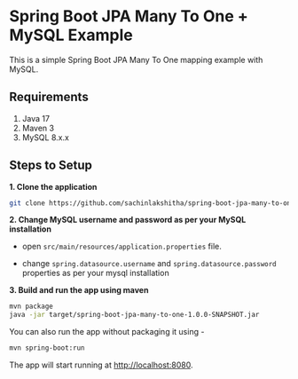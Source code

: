 # Spring Boot JPA Many To One + MySQL Example

This is a simple Spring Boot JPA Many To One mapping example with MySQL.

## Requirements

1. Java 17
2. Maven 3
3. MySQL 8.x.x

## Steps to Setup

**1. Clone the application**

```bash
git clone https://github.com/sachinlakshitha/spring-boot-jpa-many-to-one.git
```

**2. Change MySQL username and password as per your MySQL installation**

+ open `src/main/resources/application.properties` file.

+ change `spring.datasource.username` and `spring.datasource.password` properties as per your mysql installation

**3. Build and run the app using maven**

```bash
mvn package
java -jar target/spring-boot-jpa-many-to-one-1.0.0-SNAPSHOT.jar
```

You can also run the app without packaging it using -

```bash
mvn spring-boot:run
```

The app will start running at <http://localhost:8080>.
